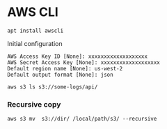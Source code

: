 # AWS CLI

```
apt install awscli
```

Initial configuration 

```
AWS Access Key ID [None]: xxxxxxxxxxxxxxxxxxx 
AWS Secret Access Key [None]: xxxxxxxxxxxxxxxxxxx
Default region name [None]: us-west-2
Default output format [None]: json
```

```
aws s3 ls s3://some-logs/api/
```

### Recursive copy

```
aws s3 mv  s3://dir/ /local/path/s3/ --recursive
```
